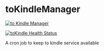 # toKindleManager

[![to Kindle Manager](https://github.com/athrvk/toKindleManager/actions/workflows/health_check.yml/badge.svg?event=schedule)](https://github.com/athrvk/toKindleManager/actions/workflows/health_check.yml)

[![toKindle Health Status](https://github.com/athrvk/toKindleManager/actions/artifacts/workflows/health_check/latest/status-badge.svg)](https://github.com/athrvk/toKindleManager/actions/artifacts/workflows/health_check/latest/status-badge.svg)


A cron job to keep to kindle service available 
